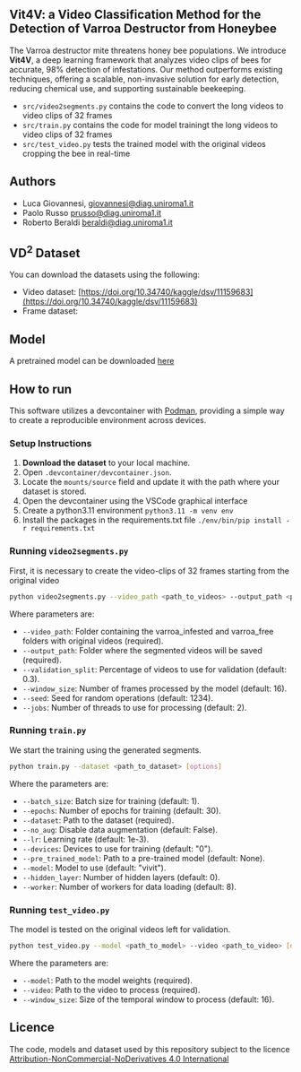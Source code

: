 ## Vit4V: a Video Classification Method for the Detection of Varroa Destructor from Honeybee

The Varroa destructor mite threatens honey bee populations. We introduce **Vit4V**, a deep learning framework that analyzes video clips of bees for accurate, 98% detection of infestations. Our method outperforms existing techniques, offering a scalable, non-invasive solution for early detection, reducing chemical use, and supporting sustainable beekeeping.

- `src/video2segments.py` contains the code to convert the long videos to video clips of 32 frames
- `src/train.py` contains the code for model trainingt the long videos to video clips of 32 frames
- `src/test_video.py` tests the trained model with the original videos cropping the bee in real-time

## Authors
- Luca Giovannesi, giovannesi@diag.uniroma1.it
- Paolo Russo prusso@diag.uniroma1.it
- Roberto Beraldi beraldi@diag.uniroma1.it

## VD<sup>2</sup> Dataset
You can download the datasets using the following:
- Video dataset: [https://doi.org/10.34740/kaggle/dsv/11159683](https://doi.org/10.34740/kaggle/dsv/11159683)
- Frame dataset: 
<!--- [link](https://drive.google.com/drive/folders/1wYVTamZD406XyzJV_7jZx21OUJbxW92-?usp=drive_link) -->

## Model
A pretrained model can be downloaded [here](https://drive.google.com/file/d/1_iPDWghnZ9cbfWaGQ8wuxqkq1qq3s-qO/view?usp=sharing)

## How to run
This software utilizes a devcontainer with [Podman](https://podman.io/), providing a simple way to create a reproducible environment across devices.  

### Setup Instructions  
1. **Download the dataset** to your local machine.  
2. Open `.devcontainer/devcontainer.json`.  
3. Locate the `mounts/source` field and update it with the path where your dataset is stored.  
4. Open the devcontainer using the VSCode graphical interface
5. Create a python3.11 environment `python3.11 -m venv env`
6. Install the packages in the requirements.txt file `./env/bin/pip install -r requirements.txt`

### Running  `video2segments.py`

First, it is necessary to create the video-clips of 32 frames starting from the original video

```bash
python video2segments.py --video_path <path_to_videos> --output_path <path_to_output> [options]
```
Where parameters are:

- `--video_path`: Folder containing the varroa_infested and varroa_free folders with original videos (required).
- `--output_path`: Folder where the segmented videos will be saved (required).
- `--validation_split`: Percentage of videos to use for validation (default: 0.3).
- `--window_size`: Number of frames processed by the model (default: 16).
- `--seed`: Seed for random operations (default: 1234).
- `--jobs`: Number of threads to use for processing (default: 2).

### Running  `train.py`

We start the training using the generated segments.

```bash
python train.py --dataset <path_to_dataset> [options]
```
Where the parameters are:

- `--batch_size`: Batch size for training (default: 1).
- `--epochs`: Number of epochs for training (default: 30).
- `--dataset`: Path to the dataset (required).
- `--no_aug`: Disable data augmentation (default: False).
- `--lr`: Learning rate (default: 1e-3).
- `--devices`: Devices to use for training (default: "0").
- `--pre_trained_model`: Path to a pre-trained model (default: None).
- `--model`: Model to use (default: "vivit").
- `--hidden_layer`: Number of hidden layers (default: 0).
- `--worker`: Number of workers for data loading (default: 8).

### Running `test_video.py`

The model is tested on the original videos left for validation.

```bash
python test_video.py --model <path_to_model> --video <path_to_video> [options]
```
Where the parameters are:
- `--model`: Path to the model weights (required).
- `--video`: Path to the video to process (required).
- `--window_size`: Size of the temporal window to process (default: 16).

## Licence
The code, models and dataset used by this repository subject to the licence [Attribution-NonCommercial-NoDerivatives 4.0 International](LICENCE.md)
